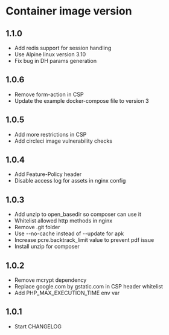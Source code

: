 # Container image version

## 1.1.0

* Add redis support for session handling
* Use Alpine linux version 3.10
* Fix bug in DH params generation

## 1.0.6

* Remove form-action in CSP
* Update the example docker-compose file to version 3

## 1.0.5

* Add more restrictions in CSP
* Add circleci image vulnerability checks

## 1.0.4

* Add Feature-Policy header
* Disable access log for assets in nginx config

## 1.0.3

* Add unzip to open_basedir so composer can use it
* Whitelist allowed http methods in nginx
* Remove .git folder
* Use --no-cache instead of --update for apk
* Increase pcre.backtrack_limit value to prevent pdf issue
* Install unzip for composer

## 1.0.2

* Remove mcrypt dependency
* Replace google.com by gstatic.com in CSP header whitelist
* Add PHP_MAX_EXECUTION_TIME env var

## 1.0.1

* Start CHANGELOG
